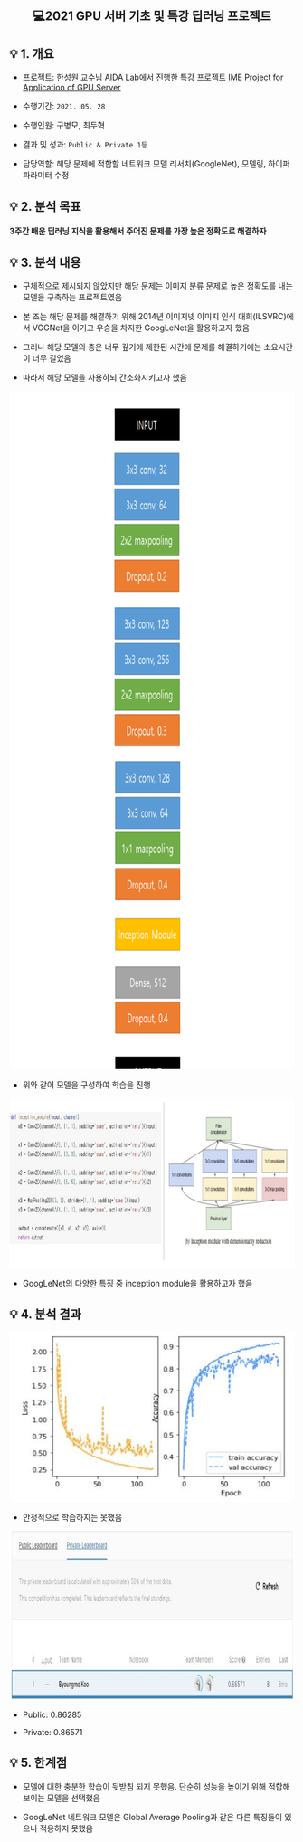 <h2 align="center">💻2021 GPU 서버 기초 및 특강 딥러닝 프로젝트</h2>

<h2>💡 1. 개요</h2>

- 프로젝트: 한성원 교수님 AIDA Lab에서 진행한 특강 프로젝트 [IME Project for Application of GPU Server](https://www.kaggle.com/c/ime/overview)

- 수행기간: `2021. 05. 28`

- 수행인원: 구병모, 최두혁

- 결과 및 성과: `Public & Private 1등`

- 담당역할: 해당 문제에 적합할 네트워크 모델 리서치(GoogleNet), 모델링, 하이퍼파라미터 수정

<h2>💡 2. 분석 목표</h2>

#### 3주간 배운 딥러닝 지식을 활용해서 주어진 문제를 가장 높은 정확도로 해결하자

<h2>💡 3. 분석 내용</h2>

- 구체적으로 제시되지 않았지만 해당 문제는 이미지 분류 문제로 높은 정확도를 내는 모델을 구축하는 프로젝트였음

- 본 조는 해당 문제를 해결하기 위해 2014년 이미지넷 이미지 인식 대회(ILSVRC)에서 VGGNet을 이기고 우승을 차지한 GoogLeNet을 활용하고자 했음

- 그러나 해당 모델의 층은 너무 깊기에 제한된 시간에 문제를 해결하기에는 소요시간이 너무 길었음

- 따라서 해당 모델을 사용하되 간소화시키고자 했음

<p align = "center"><img src = "Images/프로세스.png" width = "1000" height = "1200"></p>

- 위와 같이 모델을 구성하여 학습을 진행

<p align = "center"><img src = "Images/GPU.JPG" width = "1000" height = "300"></p>

- GoogLeNet의 다양한 특징 중 inception module을 활용하고자 했음

<h2>💡 4. 분석 결과</h2>

<p align = "center"><img src = "Images/학습.JPG" width = "1000" height = "300"></p>

- 안정적으로 학습하지는 못했음

<p align = "center"><img src = "Images/결과.jpg" width = "1000" height = "300"></p>

- Public: 0.86285 

- Private: 0.86571

<h2>💡 5. 한계점</h2>

- 모델에 대한 충분한 학습이 뒷받침 되지 못했음. 단순히 성능을 높이기 위해 적합해보이는 모델을 선택했음

- GoogLeNet 네트워크 모델은 Global Average Pooling과 같은 다른 특징들이 있으나 적용하지 못했음
